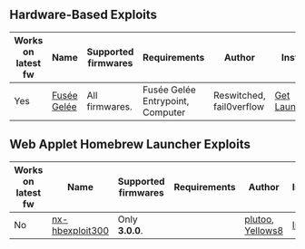 ## Hardware-Based Exploits

| Works on latest fw | Name                                                        | Supported firmwares | Requirements                     | Author                   | Install                                                      |
| ------------------ | ----------------------------------------------------------- | ------------------- | -------------------------------- | ------------------------ | ------------------------------------------------------------ |
| Yes                | [Fusée Gelée](https://github.com/reswitched/fusee-launcher) | All firmwares.      | Fusée Gelée Entrypoint, Computer | Reswitched, fail0verflow | [Get Launcher](https://github.com/reswitched/fusee-launcher) |

## Web Applet Homebrew Launcher Exploits

| Works on latest fw | Name                                                             | Supported firmwares | Requirements | Author                                                                 | Install                                         |
| ------------------ | ---------------------------------------------------------------- | ------------------- | ------------ | ---------------------------------------------------------------------- | ----------------------------------------------- |
| No                 | [nx-hbexploit300](https://github.com/switchbrew/nx-hbexploit300) | Only **3.0.0**.     |              | [plutoo](User:plutoo "wikilink"), [Yellows8](User:Yellows8 "wikilink") | [Install](https://switchbrew.github.io/nx-hbl/) |
